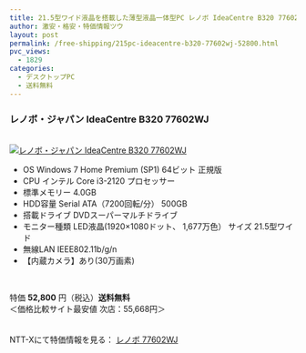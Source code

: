 ```yaml
---
title: 21.5型ワイド液晶を搭載した薄型液晶一体型PC レノボ IdeaCentre B320 77602WJ 特価52800円！送料無料！
author: 激安・格安・特価情報ツウ
layout: post
permalink: /free-shipping/215pc-ideacentre-b320-77602wj-52800.html
pvc_views:
  - 1829
categories:
  - デスクトップPC
  - 送料無料
---
```

### レノボ・ジャパン IdeaCentre B320 77602WJ

<div class="img-bg2 img_L">
  <a href="http://px.a8.net/svt/ejp?a8mat=ZYP6S+8IMA3E+S1Q+BWGDT&#038;a8ejpredirect=http://nttxstore.jp/_II_LN13879781" target="_blank"><br /> <img border="0" alt="レノボ・ジャパン IdeaCentre B320 77602WJ" src="http://i0.wp.com/image.nttxstore.jp/l2_images/L/LN/LN13879781.jpg?w=120" data-recalc-dims="1" /></a>
</div>

<!--more-->

  * OS Windows 7 Home Premium (SP1) 64ビット 正規版 
  * CPU インテル Core i3-2120 プロセッサー 
  * 標準メモリー 4.0GB 
  * HDD容量 Serial ATA（7200回転/分） 500GB 
  * 搭載ドライブ DVDスーパーマルチドライブ 
  * モニター種類 LED液晶(1920&#215;1080ドット、 1,677万色） サイズ 21.5型ワイド 
  * 無線LAN IEEE802.11b/g/n 
  * 【内蔵カメラ】あり(30万画素) 

<br clear="all" />

特価 <span class="tokka-price"><strong>52,800</strong></span> 円（税込）**送料無料**  
＜価格比較サイト最安値 次店：55,668円＞

　  
NTT-Xにて特価情報を見る： <span class="fs150p"><a href="http://px.a8.net/svt/ejp?a8mat=ZYP6S+8IMA3E+S1Q+BWGDT&#038;a8ejpredirect=http://nttxstore.jp/_II_LN13879781" target="_blank">レノボ 77602WJ</a></span>